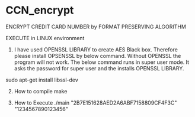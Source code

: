 # CCN_encrypt
ENCRYPT CREDIT CARD NUMBER by FORMAT PRESERVING ALGORITHM


EXECUTE in LINUX environment

1) I have used OPENSSL LIBRARY to create AES Black box. Therefore please install OPSENSSL by below command. Without OPENSSL the program will not work.
   The below command runs in super user mode. It asks the password for super user and the installs OPENSSL LIBRARY.

sudo apt-get install libssl-dev

2) How to compile
make

3) How to Execute
./main "2B7E151628AED2A6ABF7158809CF4F3C" "1234567890123456"
